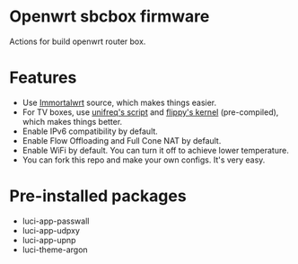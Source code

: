 # Openwrt sbcbox firmware
Actions for build openwrt router box.

# Features

* Use [Immortalwrt](https://github.com/immortalwrt/immortalwrt) source, which makes things easier.
* For TV boxes, use [unifreq's script](https://github.com/unifreq/openwrt_packit/blob/master/README.ACTION.md) and [flippy's kernel](https://github.com/breakings/OpenWrt/tree/main/opt/kernel) (pre-compiled), which makes things better.
* Enable IPv6 compatibility by default.
* Enable Flow Offloading and Full Cone NAT by default.
* Enable WiFi by default. You can turn it off to achieve lower temperature.
* You can fork this repo and make your own configs. It's very easy.

# Pre-installed packages

* luci-app-passwall
* luci-app-udpxy
* luci-app-upnp
* luci-theme-argon